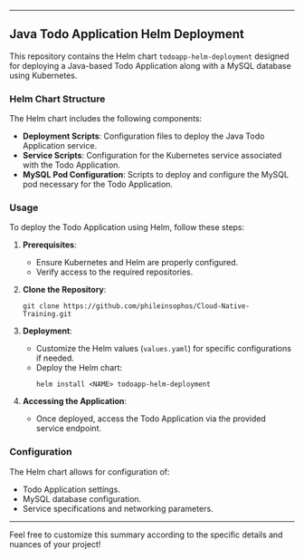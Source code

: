 
---

## Java Todo Application Helm Deployment

This repository contains the Helm chart `todoapp-helm-deployment` designed for deploying a Java-based Todo Application along with a MySQL database using Kubernetes.

### Helm Chart Structure

The Helm chart includes the following components:

- **Deployment Scripts**: Configuration files to deploy the Java Todo Application service.
- **Service Scripts**: Configuration for the Kubernetes service associated with the Todo Application.
- **MySQL Pod Configuration**: Scripts to deploy and configure the MySQL pod necessary for the Todo Application.

### Usage

To deploy the Todo Application using Helm, follow these steps:

1. **Prerequisites**:
   - Ensure Kubernetes and Helm are properly configured.
   - Verify access to the required repositories.

2. **Clone the Repository**:
   ```
   git clone https://github.com/phileinsophos/Cloud-Native-Training.git
   ```

3. **Deployment**:
   - Customize the Helm values (`values.yaml`) for specific configurations if needed.
   - Deploy the Helm chart:
     ```
     helm install <NAME> todoapp-helm-deployment
     ```

4. **Accessing the Application**:
   - Once deployed, access the Todo Application via the provided service endpoint.

### Configuration

The Helm chart allows for configuration of:
- Todo Application settings.
- MySQL database configuration.
- Service specifications and networking parameters.

---

Feel free to customize this summary according to the specific details and nuances of your project!